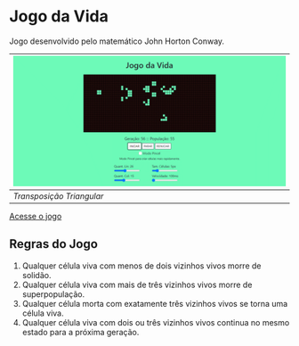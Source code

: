# Jogo da Vida
Jogo desenvolvido pelo matemático John Horton Conway.

| ![Transposição Triangular](img/gif-jogo-da-vida.gif "Transposição Triangular") |
|-|
| *Transposição Triangular* |

[Acesse o jogo](url)

## Regras do Jogo
1. Qualquer célula viva com menos de dois vizinhos vivos morre de solidão.
2. Qualquer célula viva com mais de três vizinhos vivos morre de superpopulação.
3. Qualquer célula morta com exatamente três vizinhos vivos se torna uma célula viva.
4. Qualquer célula viva com dois ou três vizinhos vivos continua no mesmo estado para a próxima geração.
